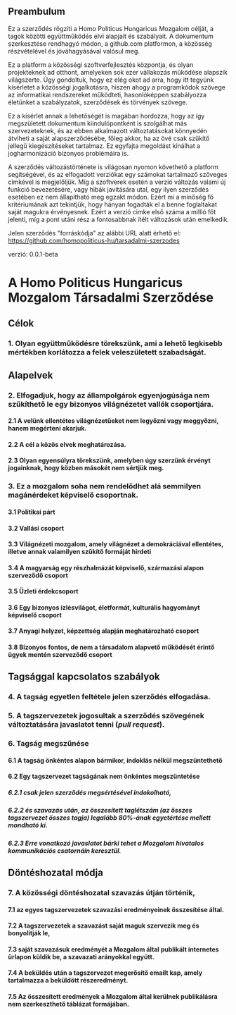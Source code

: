 ## Preambulum ##

Ez a szerződés rögzíti a Homo Politicus Hungaricus Mozgalom célját, a tagok közötti
együttműködés elvi alapjait és szabályait. A dokumentum szerkesztése rendhagyó módon, a
github.com platformon, a közösség részvételével és jóváhagyásával valósul meg.

Ez a platform a közösségi szoftverfejlesztés központja, és olyan projekteknek ad otthont,
amelyeken sok ezer vállakozás működése alapszik világszerte. Úgy gondoltuk, hogy ez elég
okot ad arra, hogy itt tegyünk kísérletet a közösségi jogalkotásra, hiszen ahogy a
programkódok szövege az informatikai rendszereket működteti, hasonlóképpen szabályozza
életünket a szabályzatok, szerződések és törvények szövege.

Ez a kísérlet annak a lehetőségét is magában hordozza, hogy az így megszületett dokumentum
kiindulópontként is szolgálhat más szervezeteknek, és az ebben alkalmazott változtatásokat
könnyedén átviheti a saját alapszerződésébe, főleg akkor, ha az övé csak szűkítő jellegű
kiegészítéseket tartalmaz. Ez egyfajta megoldást kínálhat a jogharmonizáció bizonyos
problémáira is.

A szerződés változástörténete is világosan nyomon követhető a platform segítségével, és az
elfogadott verziókat egy számokat tartalmaző szőveges cimkével is megjelőljük. Míg a
szoftverek esetén a verzió változás valami új funkció bevezetésére, vagy hibák javítására
utal, egy ilyen szerződés esetében ez nem állapítható meg egzakt módon. Ezért mi a minőség
fő kritériumának azt tekintjük, hogy hányan fogadták el a benne foglaltakat saját magukra
érvényesnek. Ezért a verzió cimke első száma a millió főt jelenti, míg a pont utáni rész a
fontosabbnak ítélt változások után emelkedik.

Jelen szerződés "forráskódja" az alábbi URL alatt érhető el:
<https://github.com/homopoliticus-hu/tarsadalmi-szerzodes>

verzió: 0.0.1-beta

# A Homo Politicus Hungaricus Mozgalom Társadalmi Szerződése #

## Célok ##

### 1. Olyan együttműködésre törekszünk, ami a lehető legkisebb mértékben korlátozza a felek veleszületett szabadságát. ###

## Alapelvek ##

### 2. Elfogadjuk, hogy az állampolgárok egyenjogúsága nem szűkíthető le egy bizonyos világnézetet vallók csoportjára. ###

#### 2.1 A velünk ellentétes világnézetűeket nem legyőzni vagy meggyőzni, hanem megérteni akarjuk. ####

#### 2.2 A cél a közös elvek meghatározása. ####

#### 2.3 Olyan egyensúlyra törekszünk, amelyben úgy szerzünk érvényt jogainknak, hogy közben másokét nem sértjük meg. ####

### 3. Ez a mozgalom soha nem rendelődhet alá semmilyen magánérdeket képviselő csoportnak. ###

#### 3.1 Politikai párt ####

#### 3.2 Vallási csoport ####

#### 3.3 Világnézeti mozgalom, amely világnézet a demokráciával ellentétes, illetve annak valamilyen szűkítő formáját hirdeti ####

#### 3.4 A magyarság egy részhalmázát képviselő, származási alapon szerveződő csoport ####

#### 3.5 Üzleti érdekcsoport ####

#### 3.6 Egy bizonyos ízlésvilágot, életformát, kulturális hagyományt képviselő csoport ####

#### 3.7 Anyagi helyzet, képzettség alapján meghatározható csoport ####

#### 3.8 Bizonyos fontos, de nem a társadalom alapvető működését érintő ügyek mentén szerveződő csoport ####

## Tagsággal kapcsolatos szabályok ##

### 4. A tagság egyetlen feltétele jelen szerződés elfogadása. ###

### 5. A tagszervezetek jogosultak a szerződés szövegének változtatására javaslatot tenni (*pull request*). ###

### 6. Tagság megszűnése ###

#### 6.1 A tagság önkéntes alapon bármikor, indoklás nélkül megszüntethető ####

#### 6.2 Egy tagszervezet tagságának nem önkéntes megszüntetése ####

##### 6.2.1 csak jelen szerződés megsértésével indokolható, #####

##### 6.2.2 és szavazás után, az összesített taglétszám (az összes tagszervezet összes tagja) legalább 80%-ának egyetértése mellett mondható ki. #####

##### 6.2.3 Erre vonatkozó javaslatot bárki tehet a Mozgalom hivatalos kommunikációs csatornáin keresztül. #####

## Döntéshozatal módja ##

### 7. A közösségi döntéshozatal szavazás útján történik, ###

#### 7.1 az egyes tagszervezetek szavazási eredményeinek összesítése által. ####

#### 7.2 A tagszervezetek a szavazást saját maguk szervezik meg és bonyolítják le, ####

#### 7.3 saját szavazásuk eredményét a Mozgalom által publikált internetes űrlapon küldik be, a szavazati arányokkal együtt. ####

#### 7.4 A beküldés után a tagszervezet megerősítő emailt kap, amely tartalmazza a beküldött részeredményt. ####

#### 7.5 Az összesített eredmények a Mozgalom által kerülnek publikálásra nem szerkeszthető táblázat formájában. ####
